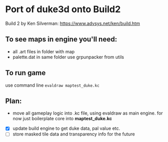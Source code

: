 # Port of duke3d onto Build2
Build 2 by Ken Silverman: https://www.advsys.net/ken/build.htm

## To see maps in engine you'll need:
- all .art files in folder with map
- palette.dat in same folder
use grpunpacker from utils

## To run game
use command line `evaldraw maptest_duke.kc`

## Plan:
- move all gameplay logic into .kc file, using evaldraw as main engine.
for now just boilerplate core into **maptest_duke.kc**
- [x] update build engine to get duke data, pal value etc.
- [ ] store masked tile data and transparency info for the future
